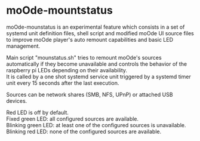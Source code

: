 # moOde-mountstatus

moOde-mounstatus is an experimental feature which consists in a set of systemd unit definition files, shell script and modified moOde UI source files to improve moOde player's auto remount capabilities and basic LED management.

Main script "mounstatus.sh" tries to remount moOde's sources automatically if they become unavailable and controls the behavior of the raspberry pi LEDs depending on their availability. \
It is called by a one shot systemd service unit triggered by a systemd timer unit every 15 seconds after the last execution.

Sources can be network shares (SMB, NFS, UPnP) or attached USB devices.

Red LED is off by default. \
Fixed green LED: all configured sources are available. \
Blinking green LED: at least one of the configured sources is unavailable. \
Blinking red LED: none of the configured sources are available.
